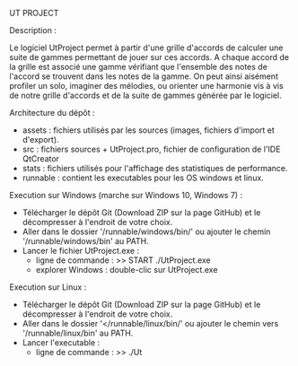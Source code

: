 UT PROJECT

Description :

Le logiciel UtProject permet à partir d'une grille d'accords de calculer une suite de gammes permettant de jouer sur ces accords.
A chaque accord de la grille est associé une gamme vérifiant que l'ensemble des notes de l'accord se trouvent dans les notes de la gamme.
On peut ainsi aisément profiler un solo, imaginer des mélodies, ou orienter une harmonie vis à vis de notre grille d'accords et de la suite de gammes générée par le logiciel.

Architecture du dépôt :

- assets : fichiers utilisés par les sources (images, fichiers d'import et d'export).
- src : fichiers sources + UtProject.pro, fichier de configuration de l'IDE QtCreator
- stats : fichiers utilisés pour l'affichage des statistiques de performance.
- runnable : contient les executables pour les OS windows et linux.

Execution sur Windows (marche sur Windows 10, Windows 7) :
- Télécharger le dépôt Git (Download ZIP sur la page GitHub) et le décompresser à l'endroit de votre choix.
- Aller dans le dossier '<your path to repo>/runnable/windows/bin/' 
  ou ajouter le chemin '<your path to repo>/runnable/windows/bin' au PATH.
- Lancer le fichier UtProject.exe :
  * ligne de commande : >> START ./UtProject.exe
  * explorer Windows : double-clic sur UtProject.exe
  
Execution sur Linux : 
- Télécharger le dépôt Git (Download ZIP sur la page GitHub) et le décompresser à l'endroit de votre choix.
- Aller dans le dossier '<<your path to repo>/runnable/linux/bin/' 
  ou ajouter le chemin vers '<your path to repo>/runnable/linux/bin' au PATH.
- Lancer l'executable :
  * ligne de commande : >> ./Ut  
